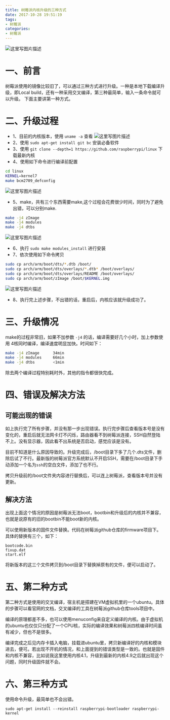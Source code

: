 ```yaml
---
title: 树莓派内核升级的三种方式
date: 2017-10-28 19:51:19
tags:
- 树莓派
categories:
- 树莓派
---
```


![这里写图片描述](http://img.blog.csdn.net/20171022222728275?watermark/2/text/aHR0cDovL2Jsb2cuY3Nkbi5uZXQvdTAxMTMwMzQ0Mw==/font/5a6L5L2T/fontsize/400/fill/I0JBQkFCMA==/dissolve/70/gravity/SouthEast)


# 一、前言
树莓派使用的镜像比较旧了，可以通过三种方式进行升级。一种是本地下载编译升级，即Local build，还有一种采用交叉编译，第三种最简单，输入一条命令就可以升级。
下面主要讲第一种方式。

<!-- more -->

# 二、升级过程

- 1、目前的内核版本，使用 `uname -a` 查看
![这里写图片描述](http://img.blog.csdn.net/20171022222513419?watermark/2/text/aHR0cDovL2Jsb2cuY3Nkbi5uZXQvdTAxMTMwMzQ0Mw==/font/5a6L5L2T/fontsize/400/fill/I0JBQkFCMA==/dissolve/70/gravity/SouthEast)
- 2、使用 `sudo apt-get install git bc` 安装必备软件
- 3、使用 `git clone --depth=1 https://github.com/raspberrypi/linux` 下载最新内核
- 4、使用如下命令进行编译前配置
```bash
cd linux
KERNEL=kernel7
make bcm2709_defconfig
```
![这里写图片描述](http://img.blog.csdn.net/20171022222728275?watermark/2/text/aHR0cDovL2Jsb2cuY3Nkbi5uZXQvdTAxMTMwMzQ0Mw==/font/5a6L5L2T/fontsize/400/fill/I0JBQkFCMA==/dissolve/70/gravity/SouthEast)

- 5、make，共有三个东西需要make,这个过程会花费很少时间，同时为了避免出错，可以分别make.
```bash
make -j4 zImage
make -j4 modules
make -j4 dtbs
```
![这里写图片描述](http://img.blog.csdn.net/20171022222811500?watermark/2/text/aHR0cDovL2Jsb2cuY3Nkbi5uZXQvdTAxMTMwMzQ0Mw==/font/5a6L5L2T/fontsize/400/fill/I0JBQkFCMA==/dissolve/70/gravity/SouthEast)
- 6、执行 `sudo make modules_install` 进行安装
- 7、依次使用如下命令拷贝
```bash
sudo cp arch/arm/boot/dts/*.dtb /boot/
sudo cp arch/arm/boot/dts/overlays/*.dtb* /boot/overlays/
sudo cp arch/arm/boot/dts/overlays/README /boot/overlays/
sudo cp arch/arm/boot/zImage /boot/$KERNEL.img
```
![这里写图片描述](http://img.blog.csdn.net/20171022222845178?watermark/2/text/aHR0cDovL2Jsb2cuY3Nkbi5uZXQvdTAxMTMwMzQ0Mw==/font/5a6L5L2T/fontsize/400/fill/I0JBQkFCMA==/dissolve/70/gravity/SouthEast)

- 8、执行完上述步骤，不出错的话，重启后，内核应该就升级成功了。

# 三、升级情况
make的过程非常旧，如果不加参数 `-j4` 的话，编译需要好几个小时，加上参数使用 4核同时编译，编译速度明显加快。时间如下：
```bash
make -j4 zImage      34min
make -j4 modules     66min 
make -j4 dtbs        <1min  
```

除去两个编译过程特别耗时外，其他的指令都很快完成。

# 四、错误及解决方法

## 可能出现的错误 
如上执行完了所有步骤，并没有那一步出现错误。执行完步骤后查看版本号是没有变化的，重启后就无法网卡灯不闪烁，路由器看不到树莓派连接，SSH自然登陆不上。没有显示器，因此看不出系统是否启动，感觉应该是没有。

目前不知道是什么原因导致的。升级完成后，/boot目录下多了几个.dts文件，删除后试了不行。最新版的树莓派官方系统默认不开启SSH，需要在/boot目录下手动添加一个名为`ssh`的空白文件，添加了也不行。

拷贝升级前的/boot文件夹内容进行替换后，可以连上树莓派，查看版本号并没有更新。

## 解决方法
出现上面这个情况的原因是树莓派无法boot，bootbin和升级后的内核并不兼容，也就是说原有的旧的bootbin不能boot新的内核。

可以使用新版本的固件文件替换。代码在树莓派github仓库的firmware项目下。具体的替换有三个，如下：
```
bootcode.bin
fixup.dat
start.elf
```
将新版本的这三个文件拷贝到/boot目录下替换掉原有的文件，便可以启动了。

# 五、第二种方式
第二种方式是使用的交叉编译，宿主机是搭建在VM虚拟机里的一个ubuntu。具体的步骤可以看官网的文档，交叉编译的工具在树莓派github仓库tools项目中。

编译的原理都差不多，也可以使用menuconfig来自定义编译的内核。由于虚拟机的ubuntu也仅仅只分配了一个CPU核，实际的编译效果和树莓派四核编译时间虽有减少，但也不是很多。

编译完成之后见内存卡插入电脑，挂载进ubuntu里，拷贝新编译好的内核和模块进去，便可。若出现不开机的情况，和上面提到的错误类型是一致的。也就是固件和内核不兼容，比如说我这里使用内核4.1，升级到最新的内核4.9之后就出现这个问题，同时升级固件就不会。

# 六、第三种方式

使用命令升级，最简单也不会出错。
```
sudo apt-get install --reinstall raspberrypi-bootloader raspberrypi-kernel
```

